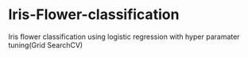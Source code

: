 # Iris-Flower-classification
Iris flower classification using logistic regression with hyper paramater tuning(Grid SearchCV)
